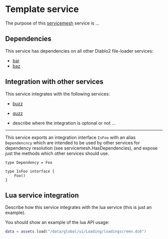 # Template service
The purpose of this [servicemesh](https://github.com/gravestench/servicemesh) service is ...


## Dependencies
This service has dependencies on all other Diablo2 file-loader services:
* [bar](.)
* [baz](.)


## Integration with other services
This service integrates with the following services:
* [buzz](.)
* [quzz](.)

* describe where the integration is optonal or not ...

_______
This service exports an integration interface `IsFoo` with an alias 
`Dependencncy` which are intended to be used by other services for dependency
resolution (see servicemesh.HasDependencies), and expose just the methods which 
other services should use.
```golang
type Dependency = Foo

type IsFoo interface {
    Foo()
}
```

## Lua service integration
Describe how this service integrates with the lua service (this is just an example).

You should show an example of the lua API usage:
```lua
data = assets.load("/data/global/ui/Loading/loadingscreen.dc6")
```